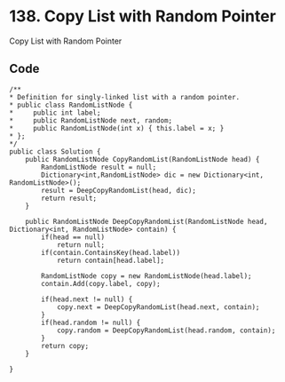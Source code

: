 # 138. Copy List with Random Pointer
Copy List with Random Pointer

## Code
    /**
    * Definition for singly-linked list with a random pointer.
    * public class RandomListNode {
    *     public int label;
    *     public RandomListNode next, random;
    *     public RandomListNode(int x) { this.label = x; }
    * };
    */
    public class Solution {
        public RandomListNode CopyRandomList(RandomListNode head) {
            RandomListNode result = null;
            Dictionary<int,RandomListNode> dic = new Dictionary<int, RandomListNode>();
            result = DeepCopyRandomList(head, dic);
            return result;
        }
        
        public RandomListNode DeepCopyRandomList(RandomListNode head, Dictionary<int, RandomListNode> contain) {
            if(head == null)
                return null;
            if(contain.ContainsKey(head.label))
                return contain[head.label];
            
            RandomListNode copy = new RandomListNode(head.label);
            contain.Add(copy.label, copy);
            
            if(head.next != null) {
                copy.next = DeepCopyRandomList(head.next, contain);
            }
            if(head.random != null) {
                copy.random = DeepCopyRandomList(head.random, contain);
            }
            return copy;      
        }
        
    }